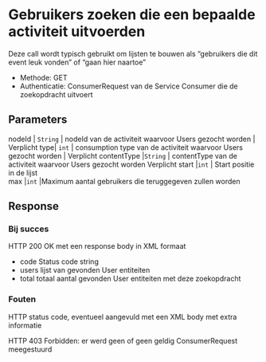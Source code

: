 ---
---

# Gebruikers zoeken die een bepaalde activiteit uitvoerden

Deze call wordt typisch gebruikt om lijsten te bouwen als “gebruikers die dit event leuk vonden” of “gaan hier naartoe”

* Methode: GET
* Authenticatie: ConsumerRequest van de Service Consumer die de zoekopdracht uitvoert

## Parameters

nodeId |	`String` |	nodeId van de activiteit waarvoor Users gezocht worden |	Verplicht
type|	`int`	| consumption type van de activiteit waarvoor Users gezocht worden |	Verplicht
contentType	|`String`	| contentType van de activiteit waarvoor Users gezocht worden	Verplicht
start	|`int` | Start positie in de lijst	 
max	|`int`	|Maximum aantal gebruikers die teruggegeven zullen worden	 

## Response

### Bij succes

HTTP 200 OK met een response body in XML formaat
* code	Status code string
* users	lijst van gevonden User entiteiten
* total	totaal aantal gevonden User entiteiten met deze zoekopdracht

### Fouten

HTTP status code, eventueel aangevuld met een XML body met extra informatie

HTTP 403 Forbidden: er werd geen of geen geldig ConsumerRequest meegestuurd
